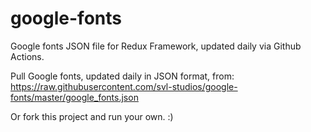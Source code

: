 # google-fonts
Google fonts JSON file for Redux Framework, updated daily via Github Actions. 

Pull Google fonts, updated daily in JSON format, from:  https://raw.githubusercontent.com/svl-studios/google-fonts/master/google_fonts.json

Or fork this project and run your own. :)
